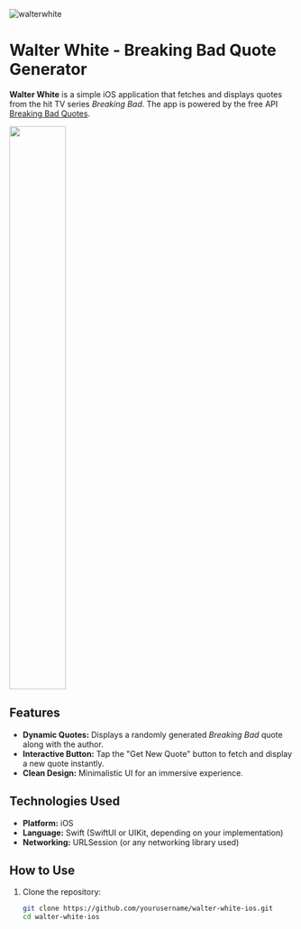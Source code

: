 
![walterwhite](https://github.com/user-attachments/assets/a512695a-88c3-423d-bbd7-9a86c044b4c3)

# Walter White - Breaking Bad Quote Generator  

**Walter White** is a simple iOS application that fetches and displays quotes from the hit TV series *Breaking Bad*. The app is powered by the free API [Breaking Bad Quotes](https://api.breakingbadquotes.xyz/v1/quotes).  


<img src="https://github.com/user-attachments/assets/27e8faf9-50bf-431c-aadc-4ce2e604ef2b" width="100" height="1000" />


## Features  
- **Dynamic Quotes:** Displays a randomly generated *Breaking Bad* quote along with the author.  
- **Interactive Button:** Tap the "Get New Quote" button to fetch and display a new quote instantly.  
- **Clean Design:** Minimalistic UI for an immersive experience.  

## Technologies Used  
- **Platform:** iOS  
- **Language:** Swift (SwiftUI or UIKit, depending on your implementation)  
- **Networking:** URLSession (or any networking library used)  

## How to Use  
1. Clone the repository:  
   ```bash
   git clone https://github.com/yourusername/walter-white-ios.git
   cd walter-white-ios
